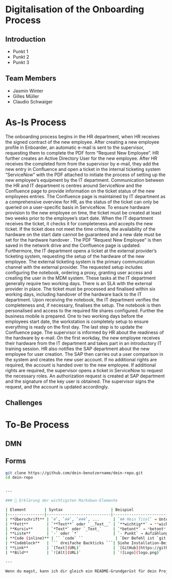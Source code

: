 # Digitalisation of the Onboarding Process

## Introduction

- Punkt 1
- Punkt 2
- Punkt 3

## Team Members

- Jasmin Winter
- Gilles Müller
- Claudio Schwaiger

# As-Is Process
The onboarding process begins in the HR department, when HR receives the signed contract of the new employee. After creating a new employee profile in Enboarder, an automatic e-mail is sent to the supervisor, requesting them to complete the PDF form “Request New Employee”. HR further creates an Active Directory User for the new employee. 
After HR receives the completed form from the supervisor by e-mail, they add the new entry in Confluence and open a ticket in the internal ticketing system “ServiceNow” with the PDF attached to initiate the process of setting up the new employee’s equipment by the IT department.
Communication between the HR and IT department is centres around ServiceNow and the Confluence page to provide information on the ticket status of the new employees entries. The Confluence page is maintained by IT department as a comprehensive overview for HR, as the status of the ticket can only be queried on a user-specific basis in ServiceNow.
To ensure hardware provision to the new employee on time, the ticket must be created at least two weeks prior to the employee’s start date. When the IT department receives the ticket, it checks it for completeness and accepts the new ticket. If the ticket does not meet the time criteria, the availability of the hardware on the start date cannot be guaranteed and a new date must be set for the hardware handover .
The PDF “Request New Employee” is then saved in the network drive and the Confluence page is updated. Furthermore, the IT department opens a ticket at the external provider’s ticketing system, requesting the setup of the hardware of the new employee. The external ticketing system is the primary communication channel with the external provider. The requested setup includes configuring the notebook, ordering a proxy, granting user access and creating the user in the MDM system. These tasks at the IT department generally require two working days.
There is an SLA with the external provider in place. The ticket must be processed and finalised within six working days, including handover of the hardware back to the IT department.
Upon receiving the notebook, the IT department verifies the completeness and, if necessary, finalises the setup. The notebook is then personalised and access to the required file shares configured. Further the business mobile is prepared. One to two working days before the employees start date, the workstation is completely setup to ensure everything is ready on the first day. The last step is to update the Confluence page.
The supervisor is informed by HR about the readiness of the hardware by e-mail.
On the first workday, the new employee receives their hardware from the IT department and takes part in an introductory IT training session.
HR also notifies the SAP department about the new employee for user creation. The SAP then carries out a user comparison in the system and creates the new user account. If no additional rights are required, the account is handed over to the new employee.
If additional rights are required, the supervisor opens a ticket in ServiceNow to request the necessary roles. An authorization request is created at SAP department and the signature of the key user is obtained. The supervisor signs the request, and the account is updated accordingly.

## Challenges


# To-Be Process


## DMN


## Forms


```bash
git clone https://github.com/dein-benutzername/dein-repo.git
cd dein-repo


---

### 🔧 Erklärung der wichtigsten Markdown-Elemente

| Element        | Syntax                     | Beispiel                                  |
|----------------|----------------------------|-------------------------------------------|
| **Überschrift** | `#`, `##`, `###`, ...      | `## Mein Titel` → Untertitel              |
| **Fett**        | `**Text**` oder `__Text__` | `**wichtig**` → **wichtig**               |
| **Kursiv**      | `*Text*` oder `_Text_`     | `*betont*` → *betont*                     |
| **Liste**       | `-` oder `*`               | `- Punkt` → Aufzählung                    |
| **Code (inline)** | `` `code` ``              | `Der Befehl ist `git status``             |
| **Codeblock**   | ``` dreifache Backticks ```| Siehe Installation-Beispiel oben          |
| **Link**        | `[Text](URL)`              | `[GitHub](https://github.com)`            |
| **Bild**        | `![Alt](URL)`              | `![Logo](logo.png)`                       |

---

Wenn du magst, kann ich dir gleich ein README-Grundgerüst für dein Projekt erstellen – sag mir einfach, worum’s geht (z. B. Projektthema, Ziel, Features).
